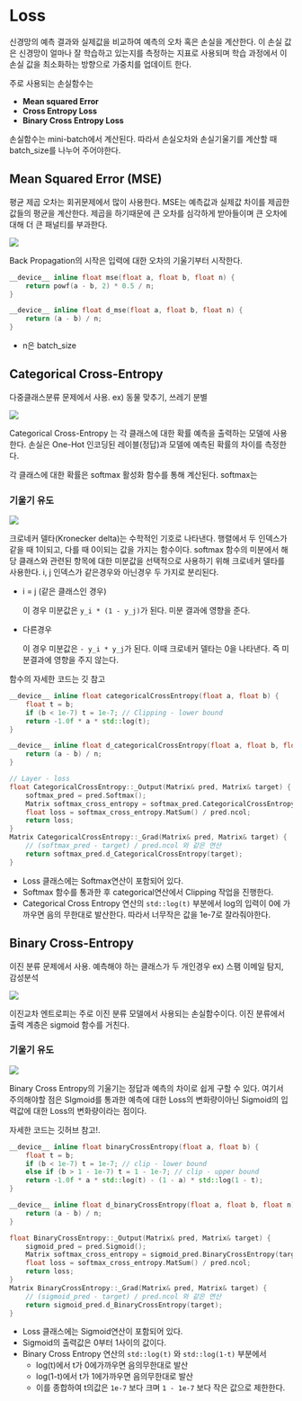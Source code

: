 # Loss

신경망의 예측 결과와 실제값을 비교하여 예측의 오차 혹은 손실을 계산한다. 이 손실 값은 신경망이 얼마나 잘 학습하고 있는지를 측정하는 지표로 사용되며 학습 과정에서 이 손실 값을 최소화하는 방향으로 가중치를 업데이트 한다.

주로 사용되는 손실함수는

* **Mean squared Error**
* **Cross Entropy Loss**
* **Binary Cross Entropy Loss**



손실함수는 mini-batch에서 계산된다. 따라서 손실오차와 손실기울기를 계산할 때 batch_size를 나누어 주어야한다. 



## Mean Squared Error (MSE)

평균 제곱 오차는 회귀문제에서 많이 사용한다. MSE는 예측값과 실제값 차이를 제곱한 값들의 평균을 계산한다. 제곱을 하기때문에 큰 오차를 심각하게 받아들이며 큰 오차에 대해 더 큰 패널티를 부과한다.



![](./images/loss_mse.png)



Back Propagation의 시작은 입력에 대한 오차의 기울기부터 시작한다.

```C++
__device__ inline float mse(float a, float b, float n) {
    return powf(a - b, 2) * 0.5 / n; 
}

__device__ inline float d_mse(float a, float b, float n) {
    return (a - b) / n;
}
```

* n은 batch_size



## Categorical Cross-Entropy

다중클래스분류 문제에서 사용. ex) 동물 맞추기, 쓰레기 분별

![](./images/loss_cce.png)



Categorical Cross-Entropy 는 각 클래스에 대한 확률 예측을 출력하는 모델에 사용한다. 손실은 One-Hot 인코딩된 레이블(정답)과 모델에 예측된 확률의 차이를 측정한다. 

각 클래스에 대한 확률은 softmax 활성화 함수를 통해 계산된다.  softmax는   



### 기울기 유도

![](./images/loss_cce_2.png)



크로네커 델타(Kronecker delta)는 수학적인 기호로 나타낸다. 행렬에서 두 인덱스가 같을 때 1이되고, 다를 때 0이되는 값을 가지는 함수이다. softmax 함수의 미분에서 해당 클래스와 관련된 항목에 대한 미분값을 선택적으로 사용하기 위해 크로네커 델타를 사용한다. i, j 인덱스가 같은경우와 아닌경우 두 가지로 분리된다.

* i = j (같은 클래스인 경우)

  이 경우 미분값은 `y_i * (1 - y_j)`가 된다. 미분 결과에 영향을 준다.

* 다른경우

  이 경우 미분값은 `- y_i * y_j`가 된다. 이때 크로네커 델타는 0을 나타낸다. 즉 미분결과에 영향을 주지 않는다.



함수의 자세한 코드는 깃 참고

```C++
__device__ inline float categoricalCrossEntropy(float a, float b) {
    float t = b;
    if (b < 1e-7) t = 1e-7; // Clipping - lower bound
    return -1.0f * a * std::log(t);
}

__device__ inline float d_categoricalCrossEntropy(float a, float b, float n) {
    return (a - b) / n;
}
```

```C++
// Layer - loss
float CategoricalCrossEntropy::_Output(Matrix& pred, Matrix& target) {
    softmax_pred = pred.Softmax();
    Matrix softmax_cross_entropy = softmax_pred.CategoricalCrossEntropy(target);
    float loss = softmax_cross_entropy.MatSum() / pred.ncol;
    return loss;
}
Matrix CategoricalCrossEntropy::_Grad(Matrix& pred, Matrix& target) {
    // (softmax_pred - target) / pred.ncol 와 같은 연산 
    return softmax_pred.d_CategoricalCrossEntropy(target);
}
```

* Loss 클래스에는 Softmax연산이 포함되어 있다.
* Softmax 함수를 통과한 후 categorical연산에서 Clipping 작업을 진행한다. 
* Categorical Cross Entropy 연산의 `std::log(t)` 부분에서  log의 입력이 0에 가까우면 음의 무한대로 발산한다.  따라서 너무작은 값을 1e-7로 잘라줘야한다.





## Binary Cross-Entropy

이진 분류 문제에서 사용. 예측해야 하는 클래스가 두 개인경우 ex) 스팸 이메일 탐지, 감성분석

![](./images/loss_bi_0.png)



이진교차 엔트로피는 주로 이진 분류 모델에서 사용되는 손실함수이다.  이진 분류에서 출력 계층은 sigmoid 함수를 거친다.



### 기울기 유도

![](./images/loss_bi_2.png)



Binary Cross Entropy의 기울기는 정답과 예측의 차이로 쉽게 구할 수 있다. 여기서 주의해야할 점은 SIgmoid를 통과한 예측에 대한 Loss의 변화량이아닌 Sigmoid의 입력값에 대한 Loss의 변화량이라는 점이다. 



자세한 코드는 깃허브 참고!.

```C++
__device__ inline float binaryCrossEntropy(float a, float b) {
    float t = b;
    if (b < 1e-7) t = 1e-7; // clip - lower bound
    else if (b > 1 - 1e-7) t = 1 - 1e-7; // clip - upper bound
    return -1.0f * a * std::log(t) - (1 - a) * std::log(1 - t);
}

__device__ inline float d_binaryCrossEntropy(float a, float b, float n) {
    return (a - b) / n;
}
```

```C++
float BinaryCrossEntropy::_Output(Matrix& pred, Matrix& target) {
    sigmoid_pred = pred.Sigmoid();
    Matrix softmax_cross_entropy = sigmoid_pred.BinaryCrossEntropy(target);
    float loss = softmax_cross_entropy.MatSum() / pred.ncol;
    return loss;
}
Matrix BinaryCrossEntropy::_Grad(Matrix& pred, Matrix& target) {
    // (sigmoid_pred - target) / pred.ncol 와 같은 연산 
    return sigmoid_pred.d_BinaryCrossEntropy(target);
}
```

* Loss 클래스에는 Sigmoid연산이 포함되어 있다.
* Sigmoid의 출력값은 0부터 1사이의 값이다.  
* Binary Cross Entropy 연산의 `std::log(t)` 와 `std::log(1-t)` 부분에서
  * log(t)에서 t가 0에가까우면 음의무한대로 발산
  * log(1-t)에서 t가 1에가까우면 음의무한대로 발산
  * 이를 종합하여 t의값은 `1e-7` 보다 크며 `1 - 1e-7` 보다 작은 값으로 제한한다.















